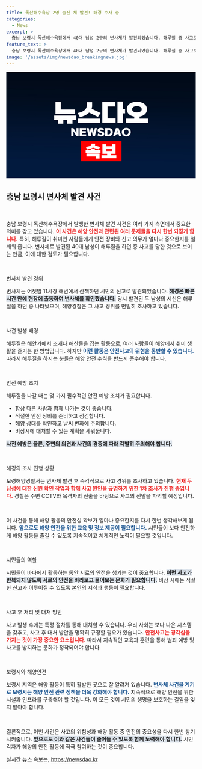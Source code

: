 ```yaml
---
title: 독산해수욕장 2명 숨진 채 발견! 해경 수사 중
categories:
  - News
excerpt: >
  충남 보령시 독산해수욕장에서 40대 남성 2구의 변사체가 발견되었습니다. 해루질 중 사고로 추정되며, 해경이 진위를 조사 중입니다. 진실은 무엇일까요? 클릭해서 확인하세요!
feature_text: >
  충남 보령시 독산해수욕장에서 40대 남성 2구의 변사체가 발견되었습니다. 해루질 중 사고로 추정되며, 해경이 진위를 조사 중입니다. 진실은 무엇일까요? 클릭해서 확인하세요!
image: '/assets/img/newsdao_breakingnews.jpg'
---
```


<p><img src="/assets/img/newsdao_breakingnews.jpg" alt="cryptoinkorea 속보" /></p>

<h2 data-ke-size="size26">충남 보령시 변사체 발견 사건</h2>

<p data-ke-size="size16">&nbsp;</p>

<p>충남 보령시 독산해수욕장에서 발생한 변사체 발견 사건은 여러 가지 측면에서 중요한 의미를 갖고 있습니다. <b><span style="color: #ee2323;">이 사건은 해양 안전과 관련된 여러 문제들을 다시 한번 되짚게 합니다.</span></b> 특히, 해루질이 취미인 사람들에게 안전 장비와 신고 의무가 얼마나 중요한지를 일깨워 줍니다. 변사체로 발견된 40대 남성이 해루질을 하던 중 사고를 당한 것으로 보이는 만큼, 이에 대한 검토가 필요합니다.</p>

<p data-ke-size="size16">&nbsp;</p>

<p>변사체 발견 경위</p>

<p>변사체는 어젯밤 11시경 해변에서 산책하던 시민의 신고로 발견되었습니다. <b><span style="background-color: #21538527;">해경은 빠른 시간 안에 현장에 출동하여 변사체를 확인했습니다.</span></b> 당시 발견된 두 남성의 시신은 해루질을 하던 중 나타났으며, 해양경찰은 그 사고 경위를 면밀히 조사하고 있습니다.</p>

<p data-ke-size="size16">&nbsp;</p>

<p>사건 발생 배경</p>

<p>해루질은 해안가에서 조개나 해산물을 잡는 활동으로, 여러 사람들이 해양에서 취미 생활을 즐기는 한 방법입니다. 하지만 <b><span style="color: #1a5490;">이런 활동은 안전사고의 위험을 동반할 수 있습니다.</span></b> 따라서 해루질을 하시는 분들은 해양 안전 수칙을 반드시 준수해야 합니다. </p>

<p data-ke-size="size16">&nbsp;</p>

<p>안전 예방 조치</p>

<p>해루질을 나갈 때는 몇 가지 필수적인 안전 예방 조치가 필요합니다. <ul> 
<li>항상 다른 사람과 함께 나가는 것이 좋습니다.</li> 
<li>적절한 안전 장비를 준비하고 점검합니다.</li> 
<li>해양 상태를 확인하고 날씨 변화에 주의합니다.</li> 
<li>비상시에 대처할 수 있는 계획을 세워둡니다.</li>
</ul>
<b><span style="background-color: #21538527;">사전 예방은 물론, 주변의 의견과 사건의 경중에 따라 각별히 주의해야 합니다.</span></b></p>

<p data-ke-size="size16">&nbsp;</p>

<p>해경의 조사 진행 상황</p>

<p>보령해양경찰서는 변사체 발견 후 즉각적으로 사고 경위를 조사하고 있습니다. <b><span style="color: #ee2323;">현재 두 남성에 대한 신원 확인 작업과 함께 사고 원인을 규명하기 위한 1차 조사가 진행 중입니다.</span></b> 경찰은 주변 CCTV와 목격자의 진술을 바탕으로 사고의 전말을 파악할 예정입니다.</p>

<p data-ke-size="size16">&nbsp;</p>

<p>이 사건을 통해 해양 활동의 안전성 확보가 얼마나 중요한지를 다시 한번 생각해보게 됩니다. <b><span style="color: #1a5490;">앞으로도 해양 안전을 위한 교육 및 정보 제공이 필요합니다.</span></b> 시민들이 보다 안전하게 해양 활동을 즐길 수 있도록 지속적이고 체계적인 노력이 필요할 것입니다. </p>

<p data-ke-size="size16">&nbsp;</p>

<p>시민들의 역할</p>

<p>시민들이 바다에서 활동하는 동안 서로의 안전을 챙기는 것이 중요합니다. <b><span style="background-color: #21538527;">이런 사고가 반복되지 않도록 서로의 안전을 바라보고 물어보는 문화가 필요합니다.</span></b> 비상 시에는 적절한 신고가 이루어질 수 있도록 본인의 지식과 행동이 필요합니다. </p>

<p data-ke-size="size16">&nbsp;</p>

<p>사고 후 처리 및 대처 방안</p>

<p>사고 발생 후에는 특정 절차를 통해 대처할 수 있습니다. 우리 사회는 보다 나은 시스템을 갖추고, 사고 후 대처 방안을 명확히 규정할 필요가 있습니다. <b><span style="color: #ee2323;">안전사고는 경각심을 가지는 것이 가장 중요한 요소입니다.</span></b> 따라서 지속적인 교육과 훈련을 통해 범죄 예방 및 사고를 방지하는 문화가 정착되어야 합니다. </p>

<p data-ke-size="size16">&nbsp;</p>

<p>보령시와 해양안전</p>

<p>보령시 지역은 해양 활동이 특히 활발한 곳으로 잘 알려져 있습니다. <b><span style="color: #1a5490;">변사체 사건을 계기로 보령시는 해양 안전 관련 정책을 더욱 강화해야 합니다.</span></b> 지속적으로 해양 안전을 위한 시설과 인프라를 구축해야 할 것입니다. 이 모든 것이 시민의 생명을 보호하는 길임을 잊지 말아야 합니다. </p>

<p data-ke-size="size16">&nbsp;</p>

<p>결론적으로, 이번 사건은 사고의 위험성과 해양 활동 중 안전의 중요성을 다시 한번 상기시켜줍니다. <b><span style="background-color: #21538527;">앞으로도 이와 같은 사건들이 줄어들 수 있도록 함께 노력해야 합니다.</span></b> 시민 각자가 해양의 안전 활동에 적극 참여하는 것이 중요합니다.</p>
실시간 뉴스 속보는, <a href="https://newsdao.kr" rel="dofollow">https://newsdao.kr</a>


